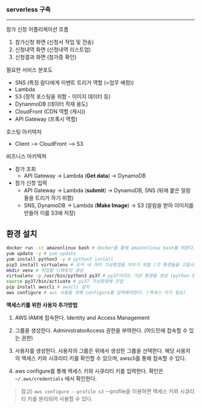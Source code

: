 ### serverless 구축

<hr>

참가 신청 어플리케이션 흐름

1. 참가신청 화면 (신청서 작업 및 전송)
2. 신청내역 화면 (신청내역 리스트업)
3. 신청결과 화면 (참가증 확인)



필요한 서비스 분포도

- SNS (특정 람다에게 이벤트 트리거 역할 (=업무 배정))
- Lambda
- S3 (정적 포스팅을 위함 - 이미지 데이터 등)
- DynanmoDB (데이터 적재 용도)
- CloudFront (CDN 역할 (캐시))
- API Gateway (프록시 역할)



호스팅 아키텍처

- Client --> CloudFront --> S3



비즈니스 아키텍쳐

- 참가 조회
  - API Gateway -> Lambda (**Get data**) -> DynamoDB
- 참가 신청 입력
  - API Gateway -> Lambda (**submit**) -> DynamoDB, SNS (뒤에 붙은 알람들을 트리거 하기 위함)
  - SNS, DynamoDB -> Lambda (**Make Image**) -> S3 (알람을 받아 이미지를 만들어 이를 S3에 저장)



## 환경 설치

```bash
docker run -it amazonlinux bash # docker를 통해 amazonlinux bash를 띄운다.
yum update -y # yum update
yum install python3 -y # python3 install
pip3 install virtualenv # 도커 내 여러 가상환경을 띄우기 위함 (각 환경들을 고립시켜주기 위함)
mkdir venv # 작업할 디렉토리 생성
virtualenv -p /usr/bin/python3 py37 # py37이라는 가상 환경을 생성 (python 3.7을 사용하는 가상 환경을 띄움)
source py37/bin/activate # py37 가상환경에 진입
pip install awscli # awscli 설치
aws configure # aws 사용을 위해 configure를 입력해야한다. (액세스 키가 필요)
```



**액세스키를 위한 사용자 추가방법**

1. AWS IAM에 접속한다.
   Identity and Access Management

2. 그룹을 생성한다. 
   AdministratorAccess 권한을 부여한다. (어드민에 접속할 수 있는 권한)

3. 사용자를 생성한다.
   사용자의 그룹은 위에서 생성한 그룹을 선택한다.
   해당 사용자의 액세스 키와 시큐리티 키를 확인할 수 있으며, awscli를 통해 접속할 수 있다.

4. aws configure를 통해 액세스 키와 시큐리티 키를 입력한다.
   확인은 `~/.aws/credentials` 에서 확인한다.

> 참고) `aws configure --profile s3` --profile을 이용하면 액세스 키와 시큐리티 키를 분리되어 사용할 수 있다. 


